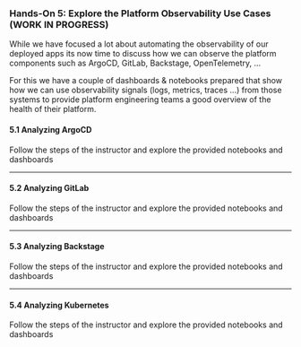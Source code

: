 ### Hands-On 5: Explore the Platform Observability Use Cases (WORK IN PROGRESS)

While we have focused a lot about automating the observability of our deployed apps its now time to discuss how we can observe the platform components such as ArgoCD, GitLab, Backstage, OpenTelemetry, ...

For this we have a couple of dashboards & notebooks prepared that show how we can use observability signals (logs, metrics, traces ...) from those systems to provide platform engineering teams a good overview of the health of their platform.

#### 5.1 Analyzing ArgoCD

Follow the steps of the instructor and explore the provided notebooks and dashboards

---

#### 5.2 Analyzing GitLab

Follow the steps of the instructor and explore the provided notebooks and dashboards

---

#### 5.3 Analyzing Backstage

Follow the steps of the instructor and explore the provided notebooks and dashboards

---

#### 5.4 Analyzing Kubernetes

Follow the steps of the instructor and explore the provided notebooks and dashboards
